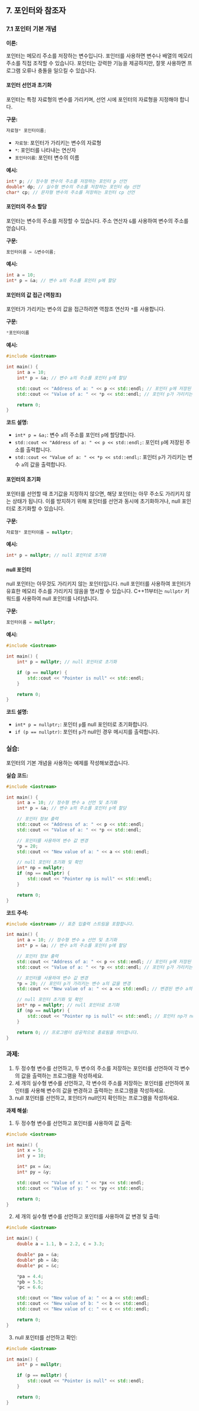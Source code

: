 ## 7. 포인터와 참조자

### **7.1 포인터 기본 개념**

**이론:**

포인터는 메모리 주소를 저장하는 변수입니다. 포인터를 사용하면 변수나 배열의 메모리 주소를 직접 조작할 수 있습니다. 포인터는 강력한 기능을 제공하지만, 잘못 사용하면 프로그램 오류나 충돌을 일으킬 수 있습니다.

#### **포인터 선언과 초기화**

포인터는 특정 자료형의 변수를 가리키며, 선언 시에 포인터의 자료형을 지정해야 합니다.

**구문:**

```cpp
자료형* 포인터이름;
```

- `자료형`: 포인터가 가리키는 변수의 자료형
- `*`: 포인터를 나타내는 연산자
- `포인터이름`: 포인터 변수의 이름

**예시:**

```cpp
int* p; // 정수형 변수의 주소를 저장하는 포인터 p 선언
double* dp; // 실수형 변수의 주소를 저장하는 포인터 dp 선언
char* cp; // 문자형 변수의 주소를 저장하는 포인터 cp 선언
```

#### **포인터의 주소 할당**

포인터는 변수의 주소를 저장할 수 있습니다. 주소 연산자 `&`를 사용하여 변수의 주소를 얻습니다.

**구문:**

```cpp
포인터이름 = &변수이름;
```

**예시:**

```cpp
int a = 10;
int* p = &a; // 변수 a의 주소를 포인터 p에 할당
```

#### **포인터의 값 접근 (역참조)**

포인터가 가리키는 변수의 값을 접근하려면 역참조 연산자 `*`를 사용합니다.

**구문:**

```cpp
*포인터이름
```

**예시:**

```cpp
#include <iostream>

int main() {
    int a = 10;
    int* p = &a; // 변수 a의 주소를 포인터 p에 할당

    std::cout << "Address of a: " << p << std::endl; // 포인터 p에 저장된 주소 출력
    std::cout << "Value of a: " << *p << std::endl; // 포인터 p가 가리키는 변수의 값 출력

    return 0;
}
```

**코드 설명:**

- `int* p = &a;`: 변수 `a`의 주소를 포인터 `p`에 할당합니다.
- `std::cout << "Address of a: " << p << std::endl;`: 포인터 `p`에 저장된 주소를 출력합니다.
- `std::cout << "Value of a: " << *p << std::endl;`: 포인터 `p`가 가리키는 변수 `a`의 값을 출력합니다.

#### **포인터의 초기화**

포인터를 선언할 때 초기값을 지정하지 않으면, 해당 포인터는 아무 주소도 가리키지 않는 상태가 됩니다. 이를 방지하기 위해 포인터를 선언과 동시에 초기화하거나, null 포인터로 초기화할 수 있습니다.

**구문:**

```cpp
자료형* 포인터이름 = nullptr;
```

**예시:**

```cpp
int* p = nullptr; // null 포인터로 초기화
```

#### **null 포인터**

null 포인터는 아무것도 가리키지 않는 포인터입니다. null 포인터를 사용하여 포인터가 유효한 메모리 주소를 가리키지 않음을 명시할 수 있습니다. C++11부터는 `nullptr` 키워드를 사용하여 null 포인터를 나타냅니다.

**구문:**

```cpp
포인터이름 = nullptr;
```

**예시:**

```cpp
#include <iostream>

int main() {
    int* p = nullptr; // null 포인터로 초기화

    if (p == nullptr) {
        std::cout << "Pointer is null" << std::endl;
    }

    return 0;
}
```

**코드 설명:**

- `int* p = nullptr;`: 포인터 `p`를 null 포인터로 초기화합니다.
- `if (p == nullptr)`: 포인터 `p`가 null인 경우 메시지를 출력합니다.

### **실습:**

포인터의 기본 개념을 사용하는 예제를 작성해보겠습니다.

**실습 코드:**

```cpp
#include <iostream>

int main() {
    int a = 10; // 정수형 변수 a 선언 및 초기화
    int* p = &a; // 변수 a의 주소를 포인터 p에 할당

    // 포인터 정보 출력
    std::cout << "Address of a: " << p << std::endl;
    std::cout << "Value of a: " << *p << std::endl;

    // 포인터를 사용하여 변수 값 변경
    *p = 20;
    std::cout << "New value of a: " << a << std::endl;

    // null 포인터 초기화 및 확인
    int* np = nullptr;
    if (np == nullptr) {
        std::cout << "Pointer np is null" << std::endl;
    }

    return 0;
}
```

**코드 주석:**

```cpp
#include <iostream> // 표준 입출력 스트림을 포함합니다.

int main() {
    int a = 10; // 정수형 변수 a 선언 및 초기화
    int* p = &a; // 변수 a의 주소를 포인터 p에 할당

    // 포인터 정보 출력
    std::cout << "Address of a: " << p << std::endl; // 포인터 p에 저장된 주소 출력
    std::cout << "Value of a: " << *p << std::endl; // 포인터 p가 가리키는 변수 a의 값 출력

    // 포인터를 사용하여 변수 값 변경
    *p = 20; // 포인터 p가 가리키는 변수 a의 값을 변경
    std::cout << "New value of a: " << a << std::endl; // 변경된 변수 a의 값 출력

    // null 포인터 초기화 및 확인
    int* np = nullptr; // null 포인터로 초기화
    if (np == nullptr) {
        std::cout << "Pointer np is null" << std::endl; // 포인터 np가 null인 경우 메시지 출력
    }

    return 0; // 프로그램이 성공적으로 종료됨을 의미합니다.
}
```

### **과제:**

1. 두 정수형 변수를 선언하고, 두 변수의 주소를 저장하는 포인터를 선언하여 각 변수의 값을 출력하는 프로그램을 작성하세요.
2. 세 개의 실수형 변수를 선언하고, 각 변수의 주소를 저장하는 포인터를 선언하여 포인터를 사용해 변수의 값을 변경하고 출력하는 프로그램을 작성하세요.
3. null 포인터를 선언하고, 포인터가 null인지 확인하는 프로그램을 작성하세요.

**과제 해설:**

1. 두 정수형 변수를 선언하고 포인터를 사용하여 값 출력:

```cpp
#include <iostream>

int main() {
    int x = 5;
    int y = 10;

    int* px = &x;
    int* py = &y;

    std::cout << "Value of x: " << *px << std::endl;
    std::cout << "Value of y: " << *py << std::endl;

    return 0;
}
```

2. 세 개의 실수형 변수를 선언하고 포인터를 사용하여 값 변경 및 출력:

```cpp
#include <iostream>

int main() {
    double a = 1.1, b = 2.2, c = 3.3;

    double* pa = &a;
    double* pb = &b;
    double* pc = &c;

    *pa = 4.4;
    *pb = 5.5;
    *pc = 6.6;

    std::cout << "New value of a: " << a << std::endl;
    std::cout << "New value of b: " << b << std::endl;
    std::cout << "New value of c: " << c << std::endl;

    return 0;
}
```

3. null 포인터를 선언하고 확인:

```cpp
#include <iostream>

int main() {
    int* p = nullptr;

    if (p == nullptr) {
        std::cout << "Pointer is null" << std::endl;
    }

    return 0;
}
```
